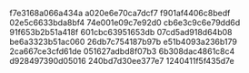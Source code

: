 f7e3168a066a434a
a020e6e70ca7dcf7
f901af4406c8bedf
02e5c6633bda8bf4
74e001e09c7e92d0
cb6e3c9c6e79dd6d
91f653b2b51a418f
601cbc63951653db
07cd5ad918d64b08
be6a3323b51ac060
26db7c754187b97b
e51b4093a236b179
2ca667ce3cfd61de
051627adbd8f07b3
6b308dac4861c8c4
d928497390d05016
240bd7d30ee377e7
1240411f5f435d7e
